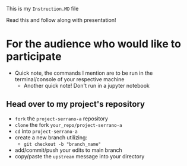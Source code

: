 This is my `Instruction.MD` file

Read this and follow along with presentation!
# For the audience who would like to participate
 - Quick note, the commands I mention are to be run in the terminal/console of your respective machine
    - Another quick note! Don't run in a jupyter notebook

## Head over to my project's repository
 - `fork` the `project-serrano-a` repository
 - `clone` the fork `your_repo/project-serrano-a`
 - `cd` into `project-serrano-a`
 - create a new branch utilizing:
     - `git checkout -b "branch_name" `
 - add/commit/push your edits to main branch
 - copy/paste the `upstream` message into your directory
